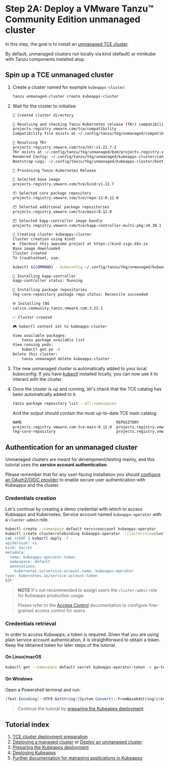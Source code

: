 # Step 2A: Deploy a VMware Tanzu™ Community Edition unmanaged cluster

In this step, the goal is to install an [unmanaged TCE cluster](https://tanzucommunityedition.io/docs/v0.12/planning/#unmanaged-cluster).

By default, unmanaged clusters run locally via kind (default) or minikube with Tanzu components installed atop.

## Spin up a TCE unmanaged cluster

1. Create a cluster named for example `kubeapps-cluster`:

   ```bash
   tanzu unmanaged-cluster create kubeapps-cluster
   ```

2. Wait for the cluster to initialise:

   ```bash
   📁 Created cluster directory

   🧲 Resolving and checking Tanzu Kubernetes release (TKr) compatibility file
   projects.registry.vmware.com/tce/compatibility
   Compatibility file exists at ~/.config/tanzu/tkg/unmanaged/compatibility/projects.registry.vmware.com_tce_compatibility_v9

   🔧 Resolving TKr
   projects.registry.vmware.com/tce/tkr:v1.22.7-2
   TKr exists at ~/.config/tanzu/tkg/unmanaged/bom/projects.registry.vmware.com_tce_tkr_v1.22.7-2
   Rendered Config: ~/.config/tanzu/tkg/unmanaged/kubeapps-cluster/config.yaml
   Bootstrap Logs: ~/.config/tanzu/tkg/unmanaged/kubeapps-cluster/bootstrap.log

   🔧 Processing Tanzu Kubernetes Release

   🎨 Selected base image
   projects.registry.vmware.com/tce/kind:v1.22.7

   📦 Selected core package repository
   projects.registry.vmware.com/tce/repo-12:0.12.0

   📦 Selected additional package repositories
   projects.registry.vmware.com/tce/main:0.12.0

   📦 Selected kapp-controller image bundle
   projects.registry.vmware.com/tce/kapp-controller-multi-pkg:v0.30.1

   🚀 Creating cluster kubeapps-cluster
   Cluster creation using kind!
   ❤️  Checkout this awesome project at https://kind.sigs.k8s.io
   Base image downloaded
   Cluster created
   To troubleshoot, use:

   kubectl ${COMMAND} --kubeconfig ~/.config/tanzu/tkg/unmanaged/kubeapps-cluster/kube.conf

   📧 Installing kapp-controller
   kapp-controller status: Running

   📧 Installing package repositories
   tkg-core-repository package repo status: Reconcile succeeded

   🌐 Installing CNI
   calico.community.tanzu.vmware.com:3.22.1

   ✅ Cluster created

   🎮 kubectl context set to kubeapps-cluster

   View available packages:
       tanzu package available list
   View running pods:
       kubectl get po -A
   Delete this cluster:
       tanzu unmanaged delete kubeapps-cluster
   ```

3. The new unmanaged cluster is automatically added to your local kubeconfig. If you have [kubectl](https://kubernetes.io/docs/tasks/tools/#kubectl) installed locally, you can now use it to interact with the cluster.

4. Once the cluster is up and running, let's check that the TCE catalog has been automatically added to it.

   ```bash
   tanzu package repository list --all-namespaces
   ```

   And the output should contain the most up-to-date TCE main catalog:

   ```bash
   NAME                                          REPOSITORY                                TAG     STATUS               DETAILS  NAMESPACE
   projects.registry.vmware.com-tce-main-0.12.0  projects.registry.vmware.com/tce/main     0.12.0  Reconcile succeeded           tanzu-package-repo-global
   tkg-core-repository                           projects.registry.vmware.com/tce/repo-12  0.12.0  Reconcile succeeded           tkg-system
   ```

## Authentication for an unmanaged cluster

Unmanaged clusters are meant for development/testing mainly, and this tutorial uses the **service account authentication**.

Please remember that for any user-facing installation you should [configure an OAuth2/OIDC provider](https://github.com/vmware-tanzu/kubeapps/blob/main/site/content/docs/latest/tutorials/using-an-OIDC-provider.md) to enable secure user authentication with Kubeapps and the cluster.

### Credentials creation

Let's continue by creating a demo credential with which to access Kubeapps and Kubernetes.
Service account named `kubeapps-operator` with a `cluster-admin` role.

```bash
kubectl create --namespace default serviceaccount kubeapps-operator
kubectl create clusterrolebinding kubeapps-operator --clusterrole=cluster-admin --serviceaccount=default:kubeapps-operator
cat <<EOF | kubectl apply -f -
apiVersion: v1
kind: Secret
metadata:
  name: kubeapps-operator-token
  namespace: default
  annotations:
    kubernetes.io/service-account.name: kubeapps-operator
type: kubernetes.io/service-account-token
EOF
```

> **NOTE** It's not recommended to assign users the `cluster-admin` role for Kubeapps production usage.
>
> Please refer to the [Access Control](https://github.com/vmware-tanzu/kubeapps/blob/main/site/content/docs/latest/howto/access-control.md) documentation to configure fine-grained access control for users.

### Credentials retrieval

In order to access Kubeapps, a token is required. Given that you are using plain service account authentication, it is straightforward to obtain a token.
Keep the obtained token for later steps of the tutorial.

#### On Linux/macOS

```bash
kubectl get --namespace default secret kubeapps-operator-token -o go-template='{{.data.token | base64decode}}'
```

#### On Windows

Open a Powershell terminal and run:

```powershell
[Text.Encoding]::UTF8.GetString([System.Convert]::FromBase64String($(kubectl get --namespace default secret kubeapps-operator-token -o jsonpath='{.data.token}')))
```

> Continue the tutorial by [preparing the Kubeapps deployment](./03-preparing-kubeapps-deployment.md).

## Tutorial index

1. [TCE cluster deployment preparation](./01-TCE-cluster-preparation.md)
2. [Deploying a managed cluster](./02-TCE-managed-cluster.md) or [Deploy an unmanaged cluster](./02-TCE-unmanaged-cluster.md)
3. [Preparing the Kubeapps deployment](./03-preparing-kubeapps-deployment.md)
4. [Deploying Kubeapps](./04-deploying-kubeapps.md)
5. [Further documentation for managing applications in Kubeapps](./05-managing-applications.md)